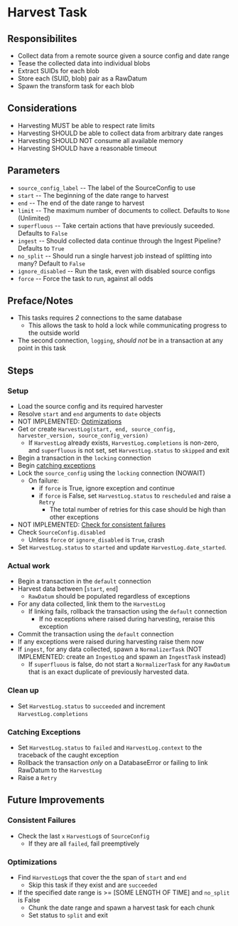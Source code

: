# Harvest Task

## Responsibilites
* Collect data from a remote source given a source config and date range
* Tease the collected data into individual blobs
* Extract SUIDs for each blob
* Store each (SUID, blob) pair as a RawDatum
* Spawn the transform task for each blob


## Considerations
* Harvesting MUST be able to respect rate limits
* Harvesting SHOULD be able to collect data from arbitrary date ranges
* Harvesting SHOULD NOT consume all available memory
* Harvesting SHOULD have a reasonable timeout


## Parameters
* `source_config_label` -- The label of the SourceConfig to use
* `start` -- The beginning of the date range to harvest
* `end` -- The end of the date range to harvest
* `limit` -- The maximum number of documents to collect. Defaults to `None` (Unlimited)
* `superfluous` -- Take certain actions that have previously suceeded. Defaults to `False`
* `ingest` -- Should collected data continue through the Ingest Pipeline? Defaults to `True`
* `no_split` -- Should run a single harvest job instead of splitting into many? Default to `False`
* `ignore_disabled` -- Run the task, even with disabled source configs
* `force` -- Force the task to run, against all odds


## Preface/Notes
* This tasks requires *2* connections to the same database
  * This allows the task to hold a lock while communicating progress to the outside world
* The second connection, `logging`, *should not* be in a transaction at any point in this task


## Steps

### Setup
* Load the source config and its required harvester
* Resolve `start` and `end` arguments to `date` objects
* NOT IMPLEMENTED: [Optimizations](#optimizations)
* Get or create `HarvestLog(start, end, source_config, harvester_version, source_config_version)`
  * If `HarvestLog` already exists, `HarvestLog.completions` is non-zero, and `superfluous` is not set, set `HarvestLog.status` to `skipped` and exit
* Begin a transaction in the `locking` connection
* Begin [catching exceptions](#catching-exceptions)
* Lock the `source_config` using the `locking` connection (NOWAIT)
  * On failure:
    * if `force` is True, ignore exception and continue
    * if `force` is False, set `HarvestLog.status` to `rescheduled` and raise a `Retry`
      * The total number of retries for this case should be high than other exceptions
* NOT IMPLEMENTED: [Check for consistent failures](#consistent-failures)
* Check `SourceConfig.disabled`
  * Unless `force` or `ignore_disabled` is `True`, crash
* Set `HarvestLog.status` to `started` and update `HarvestLog.date_started`.

### Actual work
* Begin a transaction in the `default` connection
* Harvest data between [`start`, `end`]
  * `RawDatum` should be populated regardless of exceptions
* For any data collected, link them to the `HarvestLog`
  * If linking fails, rollback the transaction using the `default` connection
    * If no exceptions where raised during harvesting, reraise this exception
* Commit the transaction using the `default` connection
* If any exceptions were raised during harvesting raise them now
* If `ingest`, for any data collected, spawn a `NormalizerTask` (NOT IMPLEMENTED: create an `IngestLog` and spawn an `IngestTask` instead)
  * If `superfluous` is false, do not start a `NormalizerTask` for any `RawDatum` that is an exact duplicate of previously harvested data.

### Clean up
* Set `HarvestLog.status` to `succeeded` and increment `HarvestLog.completions`

### Catching Exceptions
* Set `HarvestLog.status` to `failed` and `HarvestLog.context` to the traceback of the caught exception
* Rollback the transaction *only* on a DatabaseError or failing to link RawDatum to the `HarvestLog`
* Raise a `Retry`


## Future Improvements

### Consistent Failures
* Check the last `x` `HarvestLog`s of `SourceConfig`
  * If they are all `failed`, fail preemptively

### Optimizations
* Find `HarvestLog`s that cover the the span of `start` and `end`
  * Skip this task if they exist and are `succeeded`
* If the specified date range is >= [SOME LENGTH OF TIME] and `no_split` is False
  * Chunk the date range and spawn a harvest task for each chunk
  * Set status to `split` and exit
